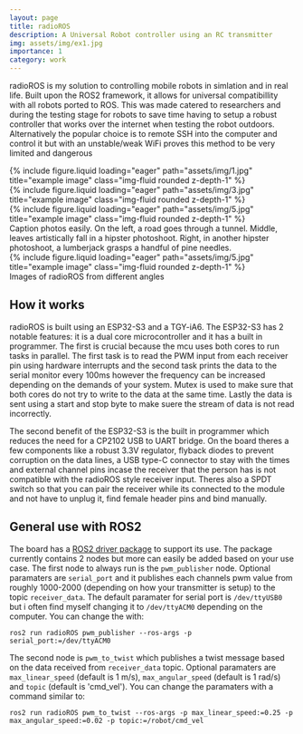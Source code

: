 ```yaml
---
layout: page
title: radioROS
description: A Universal Robot controller using an RC transmitter
img: assets/img/ex1.jpg
importance: 1
category: work
---
```


radioROS is my solution to controlling mobile robots in simlation and in real life. Built upon the ROS2 framework, it allows for universal compatibillity with all robots ported to ROS. This was made catered to researchers and during the testing stage for robots to save time having to setup a robust controller that works over the internet when testing the robot outdoors. Alternatively the popular choice is to remote SSH into the computer and control it but with an unstable/weak WiFi proves this method to be very limited and dangerous

<div class="row">
    <div class="col-sm mt-3 mt-md-0">
        {% include figure.liquid loading="eager" path="assets/img/1.jpg" title="example image" class="img-fluid rounded z-depth-1" %}
    </div>
    <div class="col-sm mt-3 mt-md-0">
        {% include figure.liquid loading="eager" path="assets/img/3.jpg" title="example image" class="img-fluid rounded z-depth-1" %}
    </div>
    <div class="col-sm mt-3 mt-md-0">
        {% include figure.liquid loading="eager" path="assets/img/5.jpg" title="example image" class="img-fluid rounded z-depth-1" %}
    </div>
</div>
<div class="caption">
    Caption photos easily. On the left, a road goes through a tunnel. Middle, leaves artistically fall in a hipster photoshoot. Right, in another hipster photoshoot, a lumberjack grasps a handful of pine needles.
</div>
<div class="row">
    <div class="col-sm mt-3 mt-md-0">
        {% include figure.liquid loading="eager" path="assets/img/5.jpg" title="example image" class="img-fluid rounded z-depth-1" %}
    </div>
</div>
<div class="caption">
   Images of radioROS from different angles
</div>

## How it works
radioROS is built using an ESP32-S3 and a TGY-iA6. The ESP32-S3 has 2 notable features: it is a dual core microcontroller and it has a built in programmer. The first is crucial because the mcu uses both cores to run tasks in parallel. The first task is to read the PWM input from each receiver pin using hardware interrupts and the second task prints the data to the serial monitor every 100ms however the frequency can be increased depending on the demands of your system. Mutex is used to make sure that both cores do not try to write to the data at the same time. Lastly the data is sent using a start and stop byte to make suere the stream of data is not read incorrectly.

The second benefit of the ESP32-S3 is the built in programmer which reduces the need for a CP2102 USB to UART bridge. On the board theres a few components like a robust 3.3V regulator, flyback diodes to prevent corruption on the data lines, a USB type-C connector to stay with the times and external channel pins incase the receiver that the person has is not compatible with the radioROS style receiver input. Theres also a SPDT switch so that you can pair the receiver while its connected to the module and not have to unplug it, find female header pins and bind manually. 


## General use with ROS2

The board has a <a href="https://github.com/TheHassanShahzad/radioROS">ROS2 driver package</a> to support its use. The package currently contains 2 nodes but more can easily be added based on your use case. The first node to always run is the `pwm_publisher` node. Optional paramaters are `serial_port` and it publishes each channels pwm value from roughly 1000-2000 (depending on how your transmitter is setup) to the topic `receiver_data`. The default paramater for serial port is `/dev/ttyUSB0` but i often find myself changing it to `/dev/ttyACM0` depending on the computer. You can change the with:
```liquid
ros2 run radioROS pwm_publisher --ros-args -p serial_port:=/dev/ttyACM0
```

The second node is `pwm_to_twist` which publishes a twist message based on the data received from `receiver_data` topic. Optional paramaters are `max_linear_speed` (default is 1 m/s), `max_angular_speed` (default is 1 rad/s) and `topic` (default is 'cmd_vel'). You can change the paramaters with a command similar to:
```liquid
ros2 run radioROS pwm_to_twist --ros-args -p max_linear_speed:=0.25 -p max_angular_speed:=0.02 -p topic:=/robot/cmd_vel
```

